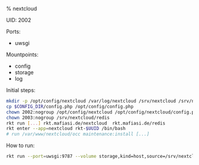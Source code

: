 % nextcloud

UID: 2002

Ports:
- uwsgi

Mountpoints:
- config
- storage
- log


Initial steps:
```sh
mkdir -p /opt/config/nextcloud /var/log/nextcloud /srv/nextcloud /srv/nextcloud/redis
cp $CONFIG_DIR/config.php /opt/config/config.php
chown 2002:nogroup /opt/config/nextcloud /opt/config/nextcloud/config.php /var/log/nextcloud /srv/nextcloud
chown 2003:nogroup /srv/nextcloud/redis
rkt run [...] rkt.mafiasi.de/nextcloud  rkt.mafiasi.de/redis
rkt enter --app=nextcloud rkt-$UUID /bin/bash
# run /var/www/nextcloud/occ maintenance:install [...]
```

How to run:
```sh
rkt run --port=uwsgi:9787 --volume storage,kind=host,source=/srv/nextcloud --volume config,kind=host,source=/opt/config/nextcloud --volume log,kind=host,source=/var/log/nextcloud --dns=134.100.9.61 rkt.mafiasi.de/nextcloud rkt.mafiasi.de/redis
```
